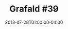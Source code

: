 ---
title: "Grafald #39"
type: "image"
date: 2013-07-28T01:00:00-04:00
draft: false
categories: ["Projects"]
image_path: "../img/2013/39.png"
alt_text: ""
is_subpage: true
---